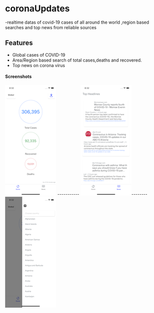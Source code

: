 # coronaUpdates
-realtime datas of covid-19 cases of all around the world ,region based searches and top news from reliable sources

## Features
  * Global cases of COVID-19
  * Area/Region based search of total cases,deaths and recovered.
  * Top news on corona virus 
  
  #### Screenshots
  
  ![Alt text](home.png "Global")  ----------- ![Alt text](news.png "News")--------![](area.png)
